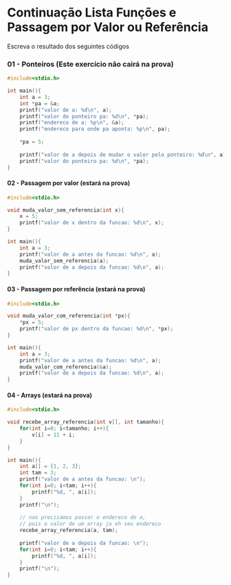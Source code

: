 # Continuação Lista Funções e Passagem por Valor ou Referência

Escreva o resultado dos seguintes códigos

### 01 - Ponteiros (Este exercício não cairá na prova)

``` c
#include<stdio.h>

int main(){
	int a = 3;
	int *pa = &a;
	printf("valor de a: %d\n", a);
	printf("valor do ponteiro pa: %d\n", *pa);
	printf("endereco de a: %p\n", &a);
	printf("endereco para onde pa aponta: %p\n", pa);
	
	*pa = 5;
	
	printf("valor de a depois de mudar o valor pelo ponteiro: %d\n", a);
	printf("valor do ponteiro pa: %d\n", *pa);
}
```


#### 02 - Passagem por valor (estará na prova)

``` c
#include<stdio.h>

void muda_valor_sem_referencia(int x){
	x = 5;
	printf("valor de x dentro da funcao: %d\n", x);
}

int main(){
	int a = 3;
	printf("valor de a antes da funcao: %d\n", a);
	muda_valor_sem_referencia(a);
	printf("valor de a depois da funcao: %d\n", a);
}
```

#### 03 - Passagem por referência (estará na prova)


``` c
#include<stdio.h>

void muda_valor_com_referencia(int *px){
	*px = 5;
	printf("valor de px dentro da funcao: %d\n", *px);
}

int main(){
	int a = 3;
	printf("valor de a antes da funcao: %d\n", a);
	muda_valor_com_referencia(&a);
	printf("valor de a depois da funcao: %d\n", a);
}
```


#### 04 - Arrays (estará na prova)

``` c
#include<stdio.h>

void recebe_array_referencia(int v[], int tamanho){
	for(int i=0; i<tamanho; i++){
		v[i] = 11 + i;
	}
}

int main(){
	int a[] = {1, 2, 3};
	int tam = 3;
	printf("valor de a antes da funcao: \n");
	for(int i=0; i<tam; i++){
		printf("%d, ", a[i]);
	}
	printf("\n");
	
	// nao precisamos passar o endereco de a, 
	// pois o valor de um array ja eh seu endereco
	recebe_array_referencia(a, tam);
	
	printf("valor de a depois da funcao: \n");
	for(int i=0; i<tam; i++){
		printf("%d, ", a[i]);
	}
	printf("\n");
}
```

